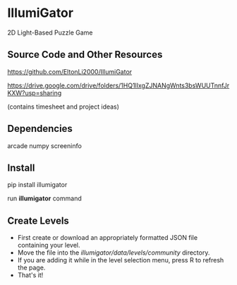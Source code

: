 # IllumiGator
2D Light-Based Puzzle Game

## Source Code and Other Resources
https://github.com/EltonLi2000/IllumiGator

https://drive.google.com/drive/folders/1HQ1lIxgZJNANgWnts3bsWUUTnnfJrKXW?usp=sharing

(contains timesheet and project ideas)

## Dependencies
arcade
numpy
screeninfo

## Install
pip install illumigator

run **illumigator** command

## Create Levels
- First create or download an appropriately formatted JSON file containing your level.
- Move the file into the _illumigator/data/levels/community_ directory.
- If you are adding it while in the level selection menu, press R to refresh the page.
- That's it!
